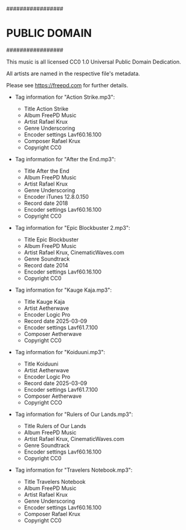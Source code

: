 #################
# PUBLIC DOMAIN #
#################

This music is all licensed CC0 1.0 Universal Public Domain Dedication.

All artists are named in the respective file's metadata.

Please see https://freepd.com for further details.

- Tag information for "Action Strike.mp3":
  - Title             Action Strike
  - Album             FreePD Music
  - Artist            Rafael Krux
  - Genre             Underscoring
  - Encoder settings  Lavf60.16.100
  - Composer          Rafael Krux
  - Copyright         CC0

- Tag information for "After the End.mp3":
  - Title             After the End
  - Album             FreePD Music
  - Artist            Rafael Krux
  - Genre             Underscoring
  - Encoder           iTunes 12.8.0.150
  - Record date       2018
  - Encoder settings  Lavf60.16.100
  - Copyright         CC0

- Tag information for "Epic Blockbuster 2.mp3":
  - Title             Epic Blockbuster
  - Album             FreePD Music
  - Artist            Rafael Krux, CinematicWaves.com
  - Genre             Soundtrack
  - Record date       2014
  - Encoder settings  Lavf60.16.100
  - Copyright         CC0

- Tag information for "Kauge Kaja.mp3":
  - Title             Kauge Kaja
  - Artist            Aetherwave
  - Encoder           Logic Pro
  - Record date       2025-03-09
  - Encoder settings  Lavf61.7.100
  - Composer          Aetherwave
  - Copyright         CC0

- Tag information for "Koiduuni.mp3":
  - Title             Koiduuni
  - Artist            Aetherwave
  - Encoder           Logic Pro
  - Record date       2025-03-09
  - Encoder settings  Lavf61.7.100
  - Composer          Aetherwave
  - Copyright         CCO

- Tag information for "Rulers of Our Lands.mp3":
  - Title             Rulers of Our Lands
  - Album             FreePD Music
  - Artist            Rafael Krux, CinematicWaves.com
  - Genre             Soundtrack
  - Encoder settings  Lavf60.16.100
  - Copyright         CC0

- Tag information for "Travelers Notebook.mp3":
  - Title             Travelers Notebook
  - Album             FreePD Music
  - Artist            Rafael Krux
  - Genre             Underscoring
  - Encoder settings  Lavf60.16.100
  - Composer          Rafael Krux
  - Copyright         CC0
